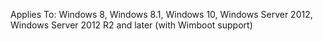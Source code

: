 Applies To: Windows 8, Windows 8.1, Windows 10, Windows Server 2012, Windows Server 2012 R2 and later (with Wimboot support)
